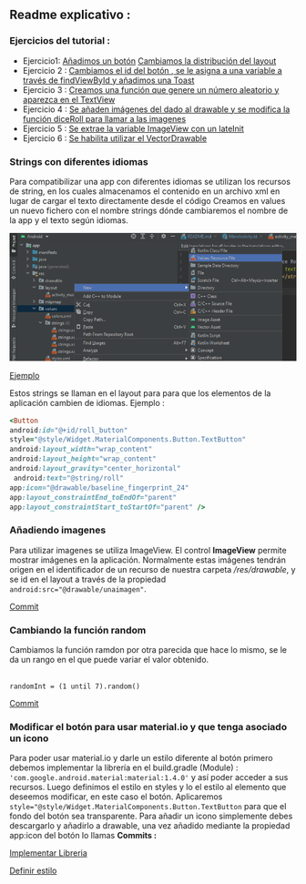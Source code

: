 ## Readme explicativo :
### Ejercicios del tutorial :

-  Ejercicio1:
   [Añadimos un botón](https://github.com/patriciamv97/DiceRoller1/commit/2eb6ab1e194ef76130b853138a9ed7215397ad72)
   [Cambiamos la distribución del layout](https://github.com/patriciamv97/DiceRoller1/commit/1e2fa433a2fa3cd194f2f416bfc2da965584dd58)
- Ejercicio 2 :
  [Cambiamos el id del botón , se le asigna a una variable a través de findViewById y  añadimos una Toast  ](https://github.com/patriciamv97/DiceRoller1/commit/a2c494983bbe1f0649268e587a0b866dff5910eb)
- Ejercicio 3 :
  [Creamos una función que genere un número aleatorio y aparezca en el TextView](https://github.com/patriciamv97/DiceRoller1/commit/d040e174b40732b55298456d1f4eefe3ffee70ed)
- Ejercicio 4 :
  [Se añaden imágenes del dado al drawable y se modifica la función diceRoll para llamar a las imagenes](https://github.com/patriciamv97/DiceRoller1/commit/8242e68fe732e2e40317fc596647829829cb87b5)
- Ejercicio 5 :
  [Se extrae la variable ImageView con un lateInit ](https://github.com/patriciamv97/DiceRoller1/commit/1e2fa433a2fa3cd194f2f416bfc2da965584dd58)
- Ejercicio 6 :
  [Se habilita utilizar el VectorDrawable](https://github.com/patriciamv97/DiceRoller1/commit/d3ea3c9a60c09e61c485070661e22f2d5fcb1465)

### Strings con diferentes idiomas

Para compatibilizar una app con diferentes idiomas se utilizan los recursos de string,  en los cuales  almacenamos el contenido en un archivo xml en lugar de cargar el texto directamente desde el código
Creamos en values  un nuevo fichero con el nombre strings dónde  cambiaremos el nombre de la app y el texto según idiomas.

![Foto](https://github.com/patriciamv97/DiceRoller1/blob/solucion/screenshots/2021-10-13%20(2).png)

[Ejemplo](https://github.com/patriciamv97/DiceRoller1/commit/a06a6d666debe247cd51069a5cdac9c2a25bd94b)

Estos strings se llaman en  el layout para para que los elementos de la aplicación cambien de idiomas.
Ejemplo :

```ruby
<Button  
android:id="@+id/roll_button"  
style="@style/Widget.MaterialComponents.Button.TextButton"  
android:layout_width="wrap_content"  
android:layout_height="wrap_content"  
android:layout_gravity="center_horizontal"  
 android:text="@string/roll"
app:icon="@drawable/baseline_fingerprint_24"  
app:layout_constraintEnd_toEndOf="parent"  
app:layout_constraintStart_toStartOf="parent" />
```

### Añadiendo imagenes

Para utilizar imagenes se utiliza  ImageView.
El control **ImageView** permite mostrar imágenes en la aplicación.
Normalmente estas imágenes tendrán origen en el identificador de un    	recurso de nuestra carpeta _/res/drawable_,  y se id en el layout a través de la propiedad `android:src="@drawable/unaimagen"`.

[Commit](https://github.com/patriciamv97/DiceRoller1/commit/8242e68fe732e2e40317fc596647829829cb87b5)



### Cambiando la función random
Cambiamos la función ramdon por otra parecida que hace lo mismo,  se le da un rango en el que puede variar el valor obtenido.
~~~

randomInt = (1 until 7).random()

~~~
[Commit](https://github.com/patriciamv97/DiceRoller1/commit/b6df0297a95064cea172db471ba64bf1bb4ea013)

### Modificar el botón para usar material.io y que tenga asociado un icono

Para poder usar material.io y darle un estilo diferente al botón primero debemos implementar la librería en el build.gradle (Module) :    `'com.google.android.material:material:1.4.0'`
y así poder acceder a sus recursos.
Luego definimos el estilo en styles y lo  el estilo al elemento que deseemos modificar, en este caso el botón.
Aplicaremos  `style="@style/Widget.MaterialComponents.Button.TextButton`
para que el fondo del botón sea transparente.
Para añadir un icono simplemente debes descargarlo y añadirlo a drawable, una vez añadido mediante la propiedad app:icon del botón lo llamas
**Commits :**

[Implementar Libreria](https://github.com/patriciamv97/DiceRoller1/commit/4a6b5d7ae581e59bc821b554aa5d49d6b8a84b8f)

[Definir estilo](https://github.com/patriciamv97/DiceRoller1/commit/b69c5c6165b2370e3db83c95a876bd8d1601c9a3)
